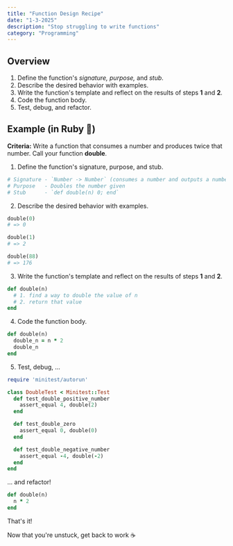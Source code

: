 ```yaml
---
title: "Function Design Recipe"
date: "1-3-2025"
description: "Stop struggling to write functions"
category: "Programming"
---
```


## Overview

1. Define the function's *signature, purpose,* and *stub*.
2. Describe the desired behavior with examples.
3. Write the function's template and reflect on the results of steps **1** and **2**.
4. Code the function body.
5. Test, debug, and refactor.

## Example (in Ruby 💎)

**Criteria:** Write a function that consumes a number and produces twice that number. Call your function **double**.

1. Define the function's signature, purpose, and stub.
  ```ruby
  # Signature - `Number -> Number` (consumes a number and outputs a number)
  # Purpose   - Doubles the number given
  # Stub      - `def double(n) 0; end`
  ```

2. Describe the desired behavior with examples.
  ```ruby
  double(0)
  # => 0

  double(1)
  # => 2

  double(88)
  # => 176
  ```

3. Write the function's template and reflect on the results of steps **1** and **2**.
  ```ruby
  def double(n)
    # 1. find a way to double the value of n
    # 2. return that value
  end
  ```

4. Code the function body.
  ```ruby
  def double(n)
    double_n = n * 2
    double_n
  end
  ```

5. Test, debug, ...
  ```ruby
  require 'minitest/autorun'

  class DoubleTest < Minitest::Test
    def test_double_positive_number
      assert_equal 4, double(2)
    end

    def test_double_zero
      assert_equal 0, double(0)
    end

    def test_double_negative_number
      assert_equal -4, double(-2)
    end
  end
  ```

  ... and refactor!

  ```ruby
  def double(n)
    n * 2
  end
  ```

That's it!

Now that you're unstuck, get back to work ☕
